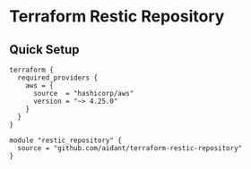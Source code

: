 # Terraform Restic Repository

## Quick Setup

```hcl
terraform {
  required_providers {
    aws = {
      source  = "hashicorp/aws"
      version = "~> 4.25.0"
    }
  }
}

module "restic_repository" {
  source = "github.com/aidant/terraform-restic-repository"
}
```
